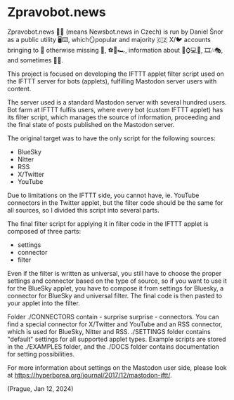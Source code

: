 # Zpravobot.news
Zpravobot.news 📰🤖 (means Newsbot.news in Czech) is run by Daniel Šnor as a public utility 🖥️⌨️, which🪞popular and majority 🇨🇿 X/🐦 accounts bringing to 🐘 otherwise missing 📰, ⚽️🏒🏎️, information about 📱⌚️💻📡, 🎞️🎶🎭, and sometimes 🤣🤪.

This project is focused on developing the IFTTT applet filter script used on the IFTTT server for bots (applets), fulfilling Mastodon server users with content.

The server used is a standard Mastodon server with several hundred users. Bot farm at IFTTT fulfils users, where every bot (custom IFTTT applet) has its filter script, which manages the source of information, proceeding and the final state of posts published on the Mastodon server.

The original target was to have the only script for the following sources:
- BlueSky
- Nitter
- RSS
- X/Twitter
- YouTube

Due to limitations on the IFTTT side, you cannot have, ie. YouTube connectors in the Twitter applet, but the filter code should be the same for all sources, so I divided this script into several parts.

The final filter script for applying it in filter code in the IFTTT applet is composed of three parts:
- settings
- connector
- filter

Even if the filter is written as universal, you still have to choose the proper settings and connector based on the type of source, so if you want to use it for the BlueSky applet, you have to compose it from settings for Bluesky, a connector for BlueSky and universal filter. The final code is then pasted to your applet into the filter.

Folder ./CONNECTORS contain - surprise surprise - connectors. You can find a special connector for X/Twitter and YouTube and an RSS connector, which is used for BlueSky, Nitter and RSS. ./SETTINGS folder contains "default" settings for all supported applet types. Example scripts are stored in the ./EXAMPLES folder, and the ./DOCS folder contains documentation for setting possibilities.

For more information about settings on the Mastodon user side, please look at https://hyperborea.org/journal/2017/12/mastodon-iftt/.

(Prague, Jan 12, 2024)
